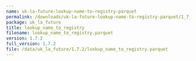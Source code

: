 ```yaml
---
name: uk-la-future-lookup-name-to-registry-parquet
permalink: /downloads/uk-la-future-lookup-name-to-registry-parquet/1_7_2
package: uk_la_future
title: lookup_name_to_registry
filename: lookup_name_to_registry.parquet
version: 1.7.2
full_version: 1.7.2
file: /data/uk_la_future/1.7.2/lookup_name_to_registry.parquet
---
```

